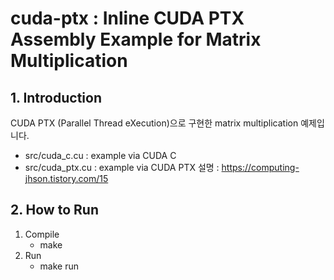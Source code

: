 # cuda-ptx : Inline CUDA PTX Assembly Example for Matrix Multiplication

## 1. Introduction
CUDA PTX (Parallel Thread eXecution)으로 구현한 matrix multiplication 예제입니다.
- src/cuda_c.cu : example via CUDA C
- src/cuda_ptx.cu : example via CUDA PTX
설명 : https://computing-jhson.tistory.com/15

## 2. How to Run
1. Compile
    - make
2. Run
    - make run


